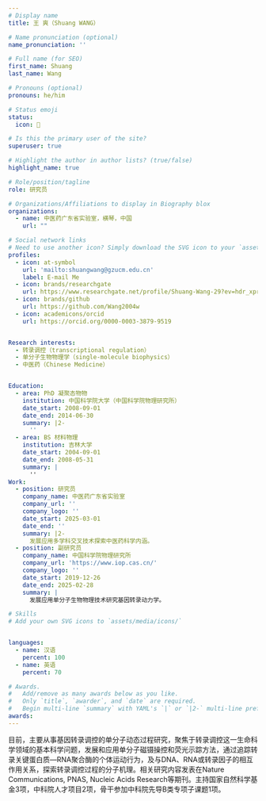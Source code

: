 ```yaml
---
# Display name
title: 王 爽（Shuang WANG）

# Name pronunciation (optional)
name_pronunciation: ''

# Full name (for SEO)
first_name: Shuang
last_name: Wang

# Pronouns (optional)
pronouns: he/him

# Status emoji
status:
  icon: 🚀

# Is this the primary user of the site?
superuser: true

# Highlight the author in author lists? (true/false)
highlight_name: true

# Role/position/tagline
role: 研究员

# Organizations/Affiliations to display in Biography blox
organizations:
  - name: 中医药广东省实验室，横琴，中国
    url: ""

# Social network links
# Need to use another icon? Simply download the SVG icon to your `assets/media/icons/` folder.
profiles:
  - icon: at-symbol
    url: 'mailto:shuangwang@gzucm.edu.cn'
    label: E-mail Me
  - icon: brands/researchgate
    url: https://www.researchgate.net/profile/Shuang-Wang-29?ev=hdr_xprf
  - icon: brands/github
    url: https://github.com/Wang2004w
  - icon: academicons/orcid
    url: https://orcid.org/0000-0003-3879-9519


Research interests:
  - 转录调控（transcriptional regulation）
  - 单分子生物物理学（single-molecule biophysics）
  - 中医药（Chinese Medicine）


Education:
  - area: PhD 凝聚态物物
    institution: 中国科学院大学（中国科学院物理研究所）
    date_start: 2008-09-01
    date_end: 2014-06-30
    summary: |2-
      ''
  - area: BS 材料物理
    institution: 吉林大学
    date_start: 2004-09-01
    date_end: 2008-05-31
    summary: |
      ''
Work:
  - position: 研究员
    company_name: 中医药广东省实验室
    company_url: ''
    company_logo: ''
    date_start: 2025-03-01
    date_end: ''
    summary: |2-
      发展应用多学科交叉技术探索中医药科学内涵。
  - position: 副研究员
    company_name: 中国科学院物理研究所
    company_url: 'https://www.iop.cas.cn/'
    company_logo: ''
    date_start: 2019-12-26
    date_end: 2025-02-28
    summary: |
      发展应用单分子生物物理技术研究基因转录动力学。

# Skills
# Add your own SVG icons to `assets/media/icons/`


languages:
  - name: 汉语
    percent: 100
  - name: 英语
    percent: 70

# Awards.
#   Add/remove as many awards below as you like.
#   Only `title`, `awarder`, and `date` are required.
#   Begin multi-line `summary` with YAML's `|` or `|2-` multi-line prefix and indent 2 spaces below.
awards:
---
```


目前，主要从事基因转录调控的单分子动态过程研究，聚焦于转录调控这一生命科学领域的基本科学问题，发展和应用单分子磁镊操控和荧光示踪方法，通过追踪转录关键蛋白质—RNA聚合酶的个体运动行为，及与DNA、RNA或转录因子的相互作用关系，探索转录调控过程的分子机理。相关研究内容发表在Nature Communications, PNAS, Nucleic Acids Research等期刊。主持国家自然科学基金3项，中科院人才项目2项，骨干参加中科院先导B类专项子课题1项。
